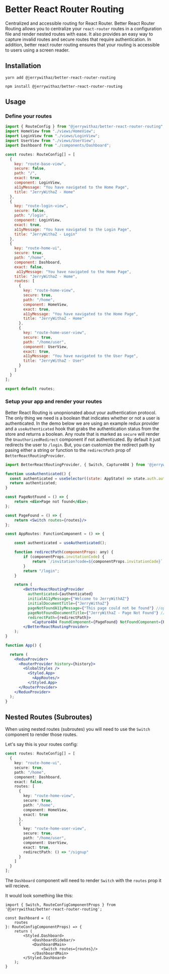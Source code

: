 # Better React Router Routing

Centralized and accessible routing for React Router. Better React Router Routing allows you to centralize your `react-router` routes in a configuration file and render nested routes with ease. It also provides an easy way to capture invalid routes and secure routes that require authentication. In addition, better react router routing ensures that your routing is accessible to users using a screen reader.

## Installation

`yarn add @jerrywithaz/better-react-router-routing`

`npm install @jerrywithaz/better-react-router-routing`

## Usage

### Define your routes

```javascript
import { RouteConfig } from "@jerrywithaz/better-react-router-routing";
import HomeView from "./views/HomeView";
import LoginView from "./views/LoginView";
import UserView from "./views/UserView";
import Dashboard from "./components/Dashboard";

const routes: RouteConfig[] = [
  {
    key: "route-base-view",
    secure: false,
    path: "/",
    exact: true,
    component: LoginView,
    a11yMessage: "You have navigated to the Home Page",
    title: "JerryWithaZ - Home"
  },
  {
    key: "route-login-view",
    secure: false,
    path: "/login",
    component: LoginView,
    exact: true,
    a11yMessage: "You have navigated to the Login Page",
    title: "JerryWithaZ - Login"
  },
  {
    key: "route-home-ui",
    secure: true,
    path: "/home",
    component: Dashboard,
    exact: false,
     a11yMessage: "You have navigated to the Home Page",
    title: "JerryWithaZ - Home",
    routes: [
      {
        key: "route-home-view",
        secure: true,
        path: "/home",
        component: HomeView,
        exact: true,
        a11yMessage: "You have navigated to the Home Page",
        title: "JerryWithaZ - Home"
      },
      {
        key: "route-home-user-view",
        secure: true,
        path: "/home/user",
        component: UserView,
        exact: true,
        a11yMessage: "You have navigated to the User Page",
        title: "JerryWithaZ - User"
      }
    ]
  }
];

export default routes;

```

### Setup your app and render your routes

Better React Routing is unopnionated about your authentication protocol. The only thing we need is a boolean that indicates whether or not a user is authenticated. In the demo below we are using an example redux  provider and a `useAuthenticated` hook that grabs the authentication status from the store and returns a boolean. Any route that is marked as `secure` will render the `UnauthorizedRedirect` component if not authenticated. By default it just redirects the user to `/login`. But, you can customize the redirect path by pasing either a string or function to the `redirectPath` prop of `BetterReactRoutingProvider`.

```jsx
import BetterReactRoutingProvider, { Switch, Capture404 } from '@jerrywithaz/better-react-router-routing';

function useAuthenticated() {
  const authenticated = useSelector((state: AppState) => state.auth.authenticated);
  return authenticated;
}

const PageNotFound = () => {
    return <div>Page not found</div>;
};

const PageFound = () => {
    return <Switch routes={routes}/>
};

const AppRoutes: FunctionComponent = () => {

    const authenticated = useAuthenticated();  

    function redirectPath(componentProps: any) {
        if (componentProps.invitationCode) {
            return `/invitation?code=${componentProps.invitationCode}`;
        }
        return "/login";
    }

    return (
        <BetterReactRoutingProvider
          authenticated={authenticated}
          initialA11yMessage={"Welcome to JerryWithAZ"}
          initialDocumentTitle={"JerryWithaZ"}
          pageNotFoundA11yMessage={"This page could not be found"} //optional
          pageNotFoundDocumentTitle={"JerryWithaZ - Page Not Found"} //optional
          redirectPath={redirectPath}>
            <Capture404 FoundComponent={PageFound} NotFoundComponent={PageNotFound}/>
        </BetterReactRoutingProvider>
    );
}

function App() {

  return (
    <ReduxProvider>
      <RouterProvider history={history}>
        <GlobalStyles />
          <Styled.App>
            <AppRoutes/>
          </Styled.App>
      </RouterProvider>
    </ReduxProvider>
  );
}

```

## Nested Routes (Subroutes)

When using nested routes (subroutes) you will need to use the `Switch` component to render those routes.

Let's say this is your routes config:

```typescript
const routes: RouteConfig[] = [
  {
    key: "route-home-ui",
    secure: true,
    path: "/home",
    component: Dashboard,
    exact: false,
    routes: [
      {
        key: "route-home-view",
        secure: true,
        path: "/home",
        component: HomeView,
        exact: true
      },
      {
        key: "route-home-user-view",
        secure: true,
        path: "/home/user",
        component: UserView,
        exact: true,
        redirectPath: () => "/signup"
      }
    ]
  }
];
```

The `Dashboard` component will need to render `Switch` with the `routes` prop it will recieve.

It would look something like this:

```tsx
import { Switch, RouteConfigComponentProps } from '@jerrywithaz/better-react-router-routing';

const Dashboard = ({
    routes
}: RouteConfigComponentProps) => {
    return (
        <Styled.Dashboard>
            <DashboardSidebar/>
            <DashboardMain>
                <Switch routes={routes}/>
            </DashboardMain>
        </Styled.Dashboard>
    );
}

```
